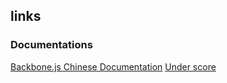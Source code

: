 links
-------------

### Documentations

[Backbone.js Chinese Documentation](https://www.css88.com/doc/backbone/#Model-escape)
[Under score](https://underscorejs.org/#template)
